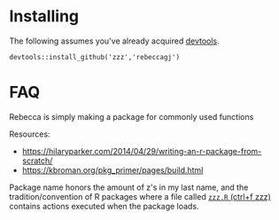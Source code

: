 # Installing

The following assumes you've already acquired [devtools](https://devtools.r-lib.org/).

`devtools::install_github('zzz','rebeccagj')`

# FAQ

Rebecca is simply making a package for commonly used functions

Resources:
- https://hilaryparker.com/2014/04/29/writing-an-r-package-from-scratch/
- https://kbroman.org/pkg_primer/pages/build.html

Package name honors the amount of z's in my last name, and the tradition/convention of R packages where a file called [`zzz.R` (ctrl+f zzz)](https://r-pkgs.org/Code.html#when-you-do-need-side-effects) contains actions executed when the package loads.
